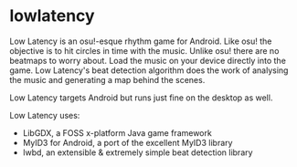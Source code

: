 lowlatency
==========

Low Latency is an osu!-esque rhythm game for Android. Like osu! the objective is to hit circles in time with the music.
Unlike osu! there are no beatmaps to worry about. Load the music on your device directly into the game. Low Latency's beat
detection algorithm does the work of analysing the music and generating a map behind the scenes.

Low Latency targets Android but runs just fine on the desktop as well.

Low Latency uses:
+ LibGDX, a FOSS x-platform Java game framework
+ MyID3 for Android, a port of the excellent MyID3 library
+ lwbd, an extensible & extremely simple beat detection library
